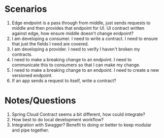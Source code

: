 # Scenarios

1. Edge endpoint is a pass through from middle, just sends requests to middle and then provides that endpoint for UI. UI contract written against edge, how ensure middle doesn't change endpoint?
1. I am developing a consumer. I need to write a contract. I need to ensure that just the fields I need are covered.
1. I am developing a provider. I need to verify I haven't broken my contracts.
1. I need to make a breaking change to an endpoint. I need to communicate this to consumers so that I can make my change.
1. I need to make a breaking change to an endpoint. I need to create a new versioned endpoint.
1. If an app sends a request to itself, write a contract?

# Notes/Questions

1. Spring Cloud Contract seems a bit different, how could integrate?
1. How best to do local development workflow?
1. Integration with Swagger? Benefit to doing or better to keep modular and pipe together.
